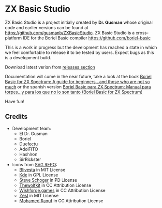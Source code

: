 # ZX Basic Studio
ZX Basic Studio is a project initially created by **Dr. Gusman** whose original code and earlier versions can be found at https://github.com/gusmanb/ZXBasicStudio.
ZX Basic Studio is a cross-platform IDE for the Boriel Basic compiler https://github.com/boriel-basic

This is a work in progress but the development has reached a state in which we feel comfortable to release it to be tested by users.
Expect bugs as this is a development build.

Download latest verion from [releases section](https://github.com/boriel-basic/ZXBasicStudio/releases)

Documentation will come in the near future, take a look at the book [Boriel Basic for ZX Spectrum: A guide for beginners…and those who are not so much](https://www.amazon.co.uk/dp/B0DBF4BHXY) or the spanish version [Boriel Basic para ZX Spectrum: Manual para torpes...y para los que no lo son tanto (Boriel Basic for ZX Spectrum)](https://www.amazon.es/Boriel-Basic-para-ZX-Spectrum/dp/B0CQD65FXZ)

Have fun!

## Credits
- Development team:
  - El Dr. Gusman
  - Boriel
  - Duefectu
  - AdolFITO 
  - HashIron
  - SirRickster
- Icons from [SVG REPO](https://www.svgrepo.com/):
  - <a href="https://github.com/blivesta/flexicon?ref=svgrepo.com" target="_blank">Blivesta</a> in MIT License
  - <a href="https://github.com/KDE/krita?ref=svgrepo.com" target="_blank">Kde</a> in GPL License
  - <a href="https://www.zondicons.com/?ref=svgrepo.com" target="_blank">Steve Schoger</a> in PD License
  - <a href="https://www.figma.com/@thewolfkit?ref=svgrepo.com" target="_blank">Thewolfkit</a> in CC Attribution License
  - <a href="https://www.wishforge.games/?ref=svgrepo.com" target="_blank">Wishforge.games</a> in CC Attribution License
  - <a href="https://github.com/32pixelsCo/zest-icons/blob/master/packages/zest-free/LICENSE.md?ref=svgrepo.com" target="_blank">Zest</a> in MIT License
  - <a href="https://dribbble.com/Mohamed_Raouf?ref=svgrepo.com" target="_blank">Mohamed Raouf</a> in CC Attribution License
